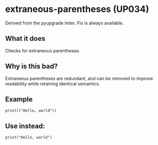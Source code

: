 # extraneous-parentheses (UP034)
Derived from the pyupgrade linter.
Fix is always available.
## What it does
Checks for extraneous parentheses.
## Why is this bad?
Extraneous parentheses are redundant, and can be removed to improve
readability while retaining identical semantics.
## Example
```
print(("Hello, world"))
```
## Use instead:
```
print("Hello, world")
```